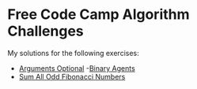 # Free Code Camp Algorithm Challenges

My solutions for the following exercises:

- [Arguments Optional](https://learn.freecodecamp.org/javascript-algorithms-and-data-structures/intermediate-algorithm-scripting/arguments-optional)
-[Binary Agents](https://learn.freecodecamp.org/javascript-algorithms-and-data-structures/intermediate-algorithm-scripting/binary-agents/)
- [Sum All Odd Fibonacci Numbers](https://learn.freecodecamp.org/javascript-algorithms-and-data-structures/intermediate-algorithm-scripting/sum-all-odd-fibonacci-numbers)

